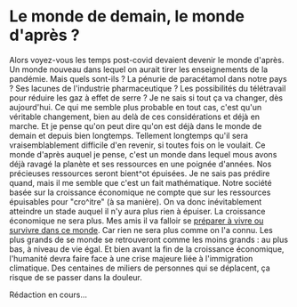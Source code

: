 # Le monde de demain, le monde d'après ?

Alors voyez-vous les temps post-covid devaient devenir le monde d'après. Un monde nouveau dans lequel on aurait tirer les enseignements de la pandémie. Mais quels sont-ils ? La pénurie de paracétamol dans notre pays ? Ses lacunes de l'industrie pharmaceutique ? Les possibilités du télétravail pour réduire les gaz à effet de serre ? Je ne sais si tout ça va changer, dès aujourd'hui. Ce qui me semble plus probable en tout cas, c'est qu'un véritable changement, bien au delà de ces considérations et déjà en marche. Et je pense qu'on peut dire qu'on est déjà dans le monde de demain et depuis bien longtemps. Tellement longtemps qu'il sera vraisemblablement difficile d'en revenir, si toutes fois on le voulait.
Ce monde d'après auquel je pense, c'est un monde dans lequel mous avons déjà ravagé la planète et ses ressources en une poignée d'années. Nos précieuses ressources seront bient^ot épuisées. Je ne sais pas prédire quand, mais il me semble que c'est un fait mathématique. Notre société basée sur la croissance économique ne compte que sur les ressources épuisables pour "cro^itre" (à sa manière). On va donc inévitablement atteindre un stade auquel il n'y aura plus rien à épuiser. La croissance économique ne sera plus. Mes amis il va falloir se <a href="kit-survie.html">préparer à vivre ou survivre dans ce monde</a>. Car rien ne sera plus comme on l'a connu. Les plus grands de se monde se retrouveront comme les moins grands : au plus bas, à niveau de vie égal. Et bien avant la fin de la croissance économique, l'humanité devra faire face à une crise majeure liée à l'immigration climatique. Des centaines de miliers de personnes qui se déplacent, ça risque de se passer dans la douleur.

Rédaction en cours...
